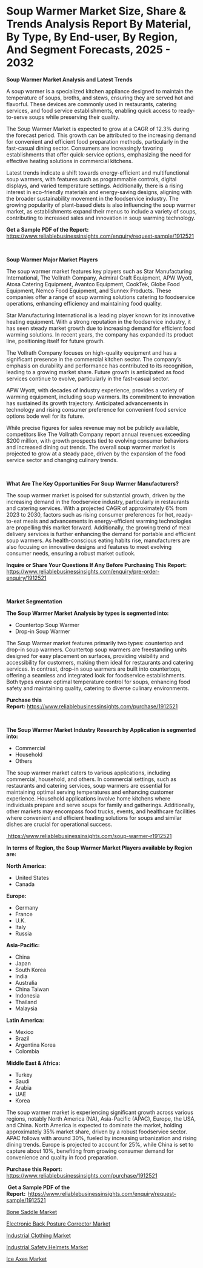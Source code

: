 <p><h1>Soup Warmer Market Size, Share & Trends Analysis Report By Material, By Type, By End-user, By Region, And Segment Forecasts, 2025 - 2032</h1></p><p><strong>Soup Warmer Market Analysis and Latest Trends</strong></p>
<p><p>A soup warmer is a specialized kitchen appliance designed to maintain the temperature of soups, broths, and stews, ensuring they are served hot and flavorful. These devices are commonly used in restaurants, catering services, and food service establishments, enabling quick access to ready-to-serve soups while preserving their quality.</p><p>The Soup Warmer Market is expected to grow at a CAGR of 12.3% during the forecast period. This growth can be attributed to the increasing demand for convenient and efficient food preparation methods, particularly in the fast-casual dining sector. Consumers are increasingly favoring establishments that offer quick-service options, emphasizing the need for effective heating solutions in commercial kitchens. </p><p>Latest trends indicate a shift towards energy-efficient and multifunctional soup warmers, with features such as programmable controls, digital displays, and varied temperature settings. Additionally, there is a rising interest in eco-friendly materials and energy-saving designs, aligning with the broader sustainability movement in the foodservice industry. The growing popularity of plant-based diets is also influencing the soup warmer market, as establishments expand their menus to include a variety of soups, contributing to increased sales and innovation in soup warming technology.</p></p>
<p><strong>Get a Sample PDF of the Report:&nbsp;</strong> <a href="https://www.reliablebusinessinsights.com/enquiry/request-sample/1912521?utm_campaign=57&utm_medium=2&utm_source=Github&utm_content=ia&utm_term=09022025&utm_id=soup-warmer">https://www.reliablebusinessinsights.com/enquiry/request-sample/1912521</a></p>
<p>&nbsp;</p>
<p><strong>Soup Warmer Major Market Players</strong></p>
<p><p>The soup warmer market features key players such as Star Manufacturing International, The Vollrath Company, Admiral Craft Equipment, APW Wyott, Atosa Catering Equipment, Avantco Equipment, CookTek, Globe Food Equipment, Nemco Food Equipment, and Sunnex Products. These companies offer a range of soup warming solutions catering to foodservice operations, enhancing efficiency and maintaining food quality.</p><p>Star Manufacturing International is a leading player known for its innovative heating equipment. With a strong reputation in the foodservice industry, it has seen steady market growth due to increasing demand for efficient food warming solutions. In recent years, the company has expanded its product line, positioning itself for future growth.</p><p>The Vollrath Company focuses on high-quality equipment and has a significant presence in the commercial kitchen sector. The company’s emphasis on durability and performance has contributed to its recognition, leading to a growing market share. Future growth is anticipated as food services continue to evolve, particularly in the fast-casual sector.</p><p>APW Wyott, with decades of industry experience, provides a variety of warming equipment, including soup warmers. Its commitment to innovation has sustained its growth trajectory. Anticipated advancements in technology and rising consumer preference for convenient food service options bode well for its future.</p><p>While precise figures for sales revenue may not be publicly available, competitors like The Vollrath Company report annual revenues exceeding $200 million, with growth prospects tied to evolving consumer behaviors and increased dining out trends. The overall soup warmer market is projected to grow at a steady pace, driven by the expansion of the food service sector and changing culinary trends.</p></p>
<p>&nbsp;</p>
<p><strong>What Are The Key Opportunities For Soup Warmer Manufacturers?</strong></p>
<p><p>The soup warmer market is poised for substantial growth, driven by the increasing demand in the foodservice industry, particularly in restaurants and catering services. With a projected CAGR of approximately 6% from 2023 to 2030, factors such as rising consumer preferences for hot, ready-to-eat meals and advancements in energy-efficient warming technologies are propelling this market forward. Additionally, the growing trend of meal delivery services is further enhancing the demand for portable and efficient soup warmers. As health-conscious eating habits rise, manufacturers are also focusing on innovative designs and features to meet evolving consumer needs, ensuring a robust market outlook.</p></p>
<p><strong>Inquire or Share Your Questions If Any Before Purchasing This Report:</strong> <a href="https://www.reliablebusinessinsights.com/enquiry/pre-order-enquiry/1912521?utm_campaign=57&utm_medium=2&utm_source=Github&utm_content=ia&utm_term=09022025&utm_id=soup-warmer">https://www.reliablebusinessinsights.com/enquiry/pre-order-enquiry/1912521</a></p>
<p>&nbsp;</p>
<p><strong>Market Segmentation</strong></p>
<p><strong>The Soup Warmer Market Analysis by types is segmented into:</strong></p>
<p><ul><li>Countertop Soup Warmer</li><li>Drop-in Soup Warmer</li></ul></p>
<p><p>The Soup Warmer market features primarily two types: countertop and drop-in soup warmers. Countertop soup warmers are freestanding units designed for easy placement on surfaces, providing visibility and accessibility for customers, making them ideal for restaurants and catering services. In contrast, drop-in soup warmers are built into countertops, offering a seamless and integrated look for foodservice establishments. Both types ensure optimal temperature control for soups, enhancing food safety and maintaining quality, catering to diverse culinary environments.</p></p>
<p><strong>Purchase this Report:&nbsp;</strong><a href="https://www.reliablebusinessinsights.com/purchase/1912521?utm_campaign=57&utm_medium=2&utm_source=Github&utm_content=ia&utm_term=09022025&utm_id=soup-warmer">https://www.reliablebusinessinsights.com/purchase/1912521</a></p>
<p>&nbsp;</p>
<p><strong>The Soup Warmer Market Industry Research by Application is segmented into:</strong></p>
<p><ul><li>Commercial</li><li>Household</li><li>Others</li></ul></p>
<p><p>The soup warmer market caters to various applications, including commercial, household, and others. In commercial settings, such as restaurants and catering services, soup warmers are essential for maintaining optimal serving temperatures and enhancing customer experience. Household applications involve home kitchens where individuals prepare and serve soups for family and gatherings. Additionally, other markets may encompass food trucks, events, and healthcare facilities where convenient and efficient heating solutions for soups and similar dishes are crucial for operational success.</p></p>
<p><a href="https://www.reliablebusinessinsights.com/soup-warmer-r1912521?utm_campaign=57&utm_medium=2&utm_source=Github&utm_content=ia&utm_term=09022025&utm_id=soup-warmer">&nbsp;https://www.reliablebusinessinsights.com/soup-warmer-r1912521</a></p>
<p><strong>In terms of Region, the Soup Warmer Market Players available by Region are:</strong></p>
<p>
    <p> <strong> North America: </strong>
        <ul>
            <li>United States</li>
            <li>Canada</li>
        </ul>
        </p> 
    <p> <strong> Europe: </strong>
        <ul>
            <li>Germany</li>
            <li>France</li>
            <li>U.K.</li>
            <li>Italy</li>
            <li>Russia</li>
        </ul>
        </p> 
    <p> <strong> Asia-Pacific: </strong>
        <ul>
            <li>China</li>
            <li>Japan</li>
            <li>South Korea</li>
            <li>India</li>
            <li>Australia</li>
            <li>China Taiwan</li>
            <li>Indonesia</li>
            <li>Thailand</li>
            <li>Malaysia</li>
        </ul>
        </p> 
    <p> <strong> Latin America: </strong>
        <ul>
            <li>Mexico</li>
            <li>Brazil</li>
            <li>Argentina Korea</li>
            <li>Colombia</li>
        </ul>
        </p> 
    <p> <strong> Middle East & Africa: </strong>
        <ul>
            <li>Turkey</li>
            <li>Saudi</li>
            <li>Arabia</li>
            <li>UAE</li>
            <li>Korea</li>
        </ul>
    </p>
    </p>
<p><p>The soup warmer market is experiencing significant growth across various regions, notably North America (NA), Asia-Pacific (APAC), Europe, the USA, and China. North America is expected to dominate the market, holding approximately 35% market share, driven by a robust foodservice sector. APAC follows with around 30%, fueled by increasing urbanization and rising dining trends. Europe is projected to account for 25%, while China is set to capture about 10%, benefiting from growing consumer demand for convenience and quality in food preparation.</p></p>
<p><strong>Purchase this Report: </strong><a href="https://www.reliablebusinessinsights.com/purchase/1912521?utm_campaign=57&utm_medium=2&utm_source=Github&utm_content=ia&utm_term=09022025&utm_id=soup-warmer">https://www.reliablebusinessinsights.com/purchase/1912521</a></p>
<p>&nbsp;<strong>Get a Sample PDF of the Report:&nbsp;&nbsp;</strong><a href="https://www.reliablebusinessinsights.com/enquiry/request-sample/1912521?utm_campaign=57&utm_medium=2&utm_source=Github&utm_content=ia&utm_term=09022025&utm_id=soup-warmer">https://www.reliablebusinessinsights.com/enquiry/request-sample/1912521</a></p>
<p><strong></strong></p>
<p><p><a href="https://github.com/dushornerfe/Market-Research-Report-List-1/blob/main/bone-saddle-market.md?utm_campaign=57&utm_medium=2&utm_source=Github&utm_content=ia&utm_term=09022025&utm_id=soup-warmer">Bone Saddle Market</a></p><p><a href="https://github.com/sapsaidamary/Market-Research-Report-List-1/blob/main/electronic-back-posture-corrector-market.md?utm_campaign=57&utm_medium=2&utm_source=Github&utm_content=ia&utm_term=09022025&utm_id=soup-warmer">Electronic Back Posture Corrector Market</a></p><p><a href="https://github.com/akermigarib/Market-Research-Report-List-1/blob/main/industrial-clothing-market.md?utm_campaign=57&utm_medium=2&utm_source=Github&utm_content=ia&utm_term=09022025&utm_id=soup-warmer">Industrial Clothing Market</a></p><p><a href="https://github.com/djarixneoza/Market-Research-Report-List-1/blob/main/industrial-safety-helmets-market.md?utm_campaign=57&utm_medium=2&utm_source=Github&utm_content=ia&utm_term=09022025&utm_id=soup-warmer">Industrial Safety Helmets Market</a></p><p><a href="https://github.com/jandedaboy1/Market-Research-Report-List-1/blob/main/ice-axes-market.md?utm_campaign=57&utm_medium=2&utm_source=Github&utm_content=ia&utm_term=09022025&utm_id=soup-warmer">Ice Axes Market</a></p></p>